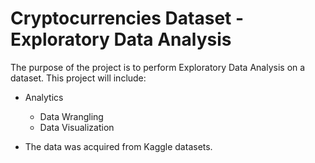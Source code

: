 # Cryptocurrencies Dataset - Exploratory Data Analysis

The purpose of the project is to perform Exploratory Data Analysis on a dataset. This project will include:

* Analytics

  * Data Wrangling
  * Data Visualization

* The data was acquired from Kaggle datasets.
